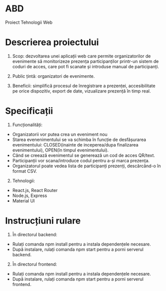 # ABD
Proiect Tehnologii Web

# Descrierea proiectului
1. Scop: dezvoltarea unei aplicații web care permite organizatorilor de evenimente să monitorizeze prezența participanților printr-un sistem de coduri de acces, care pot fi scanate și introduse manual de participanți.

2. Public țintă: organizatori de evenimente.

3. Beneficii: simplifică procesul de înregistrare a prezenței, accesibilitate pe orice dispozitiv, export de date, vizualizare prezență în timp real.

# Specificații
1. Funcționalități:
- Organizatorii vor putea crea un eveniment nou
- Starea evenenimentului se va schimba în funcție de desfășurarea evenimentului: CLOSED(inainte de inceperea/dupa finalizarea evenimentului), OPEN(în timpul evenimentului).
- Când se creează evenimentul se generează un cod de acces QR/text.
- Participanții vor scana/introduce codul pentru a-și marca prezența.
- Organizatorul poate vedea lista de participanți prezenți, descărcând-o în format CSV.

2. Tehnologii:
- React.js, React Router
- Node.js, Express
- Material UI

# Instrucțiuni rulare
1. În directorul backend:
- Rulați comanda npm install pentru a instala dependențele necesare.
- După instalare, rulați comanda npm start pentru a porni serverul backend.

2. În directorul frontend:
- Rulați comanda npm install pentru a instala dependențele necesare.
- După instalare, rulați comanda npm start pentru a porni serverul frontend.

